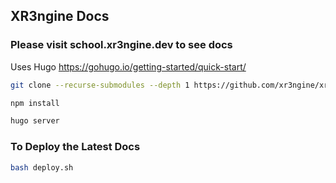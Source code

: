 ## XR3ngine Docs

### Please visit school.xr3ngine.dev to see docs

Uses Hugo
https://gohugo.io/getting-started/quick-start/ 

```bash
git clone --recurse-submodules --depth 1 https://github.com/xr3ngine/xr3ngine

npm install

hugo server
```


### To Deploy the Latest Docs
```bash
bash deploy.sh
```